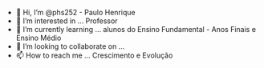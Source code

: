 - 👋 Hi, I’m @phs252 - Paulo Henrique
- 👀 I’m interested in ... Professor
- 🌱 I’m currently learning ... alunos do Ensino Fundamental - Anos Finais e Ensino Médio
- 💞️ I’m looking to collaborate on ...
- 📫 How to reach me ... Crescimento e Evolução

<!---
phs252/phs252 is a ✨ special ✨ repository because its `README.md` (this file) appears on your GitHub profile.
You can click the Preview link to take a look at your changes.
--->
